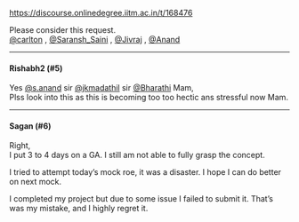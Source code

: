 https://discourse.onlinedegree.iitm.ac.in/t/168476

Please consider this request.<br/>
<a class="mention" href="/u/carlton">@carlton</a> , <a class="mention" href="/u/saransh_saini">@Saransh_Saini</a> , <a class="mention" href="/u/jivraj">@Jivraj</a> , <a class="mention" href="/u/anand">@Anand</a></p><hr>

<h4>Rishabh2 (#5)</h4>
<p>Yes <a class="mention" href="/u/s.anand">@s.anand</a> sir <a class="mention" href="/u/jkmadathil">@jkmadathil</a>  sir <a class="mention" href="/u/bharathi">@Bharathi</a> Mam,<br/>
Plss look into this as this is becoming too too hectic ans stressful now Mam.</p><hr>

<h4>Sagan (#6)</h4>
<p>Right,<br/>
I put 3 to 4 days on a GA. I still am not able to fully grasp the concept.</p>
<p>I tried to attempt today’s mock roe, it was a disaster. I hope I can do better on next mock.</p>
<p>I completed my project but due to some issue I failed to submit it. That’s was my mistake, and I highly regret it.